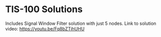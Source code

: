 # TIS-100 Solutions

Includes Signal Window Filter solution with just 5 nodes. Link to solution video:
https://youtu.be/Fq8bZTihUHU
